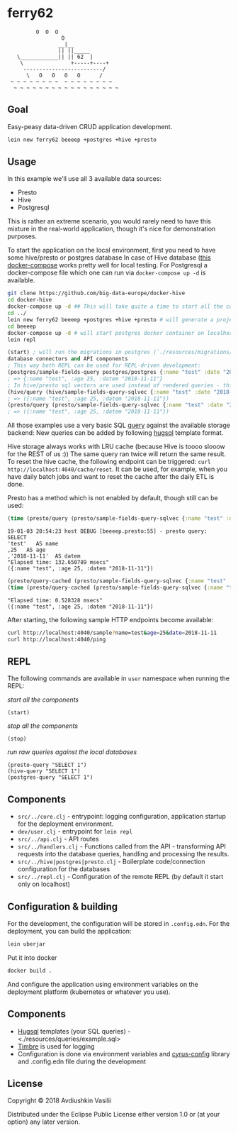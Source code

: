 # ferry62

```
         O  O  O
                 O
                __|__
                || ||_____
   \____________|| || 62  |
    \               +-----+----+
     -------------------------/
      \   O   O   O   O      /
 ~ ~ ~ ~ ~ ~ ~ ~  ~ ~ ~ ~ ~ ~ ~ ~
  ~ ~ ~ ~ ~ ~ ~ ~ ~ ~ ~ ~ ~ ~ ~ ~ ~
```

## Goal
Easy-peasy data-driven CRUD application development.

```bash
lein new ferry62 beeeep +postgres +hive +presto
```

## Usage

In this example we'll use all 3 available data sources:

- Presto
- Hive
- Postgresql

This is rather an extreme scenario, you would rarely need to have this mixture in the real-world application, though it's nice for
demonstration purposes.

To start the application on the local environment, first you need to have some hive/presto or postgres database 
In case of Hive database ([this docker-compose](https://github.com/big-data-europe/docker-hive) works pretty well for local testing.
For Postgresql a docker-compose file which one can run via `docker-compose up -d` is available.

```bash
git clone https://github.com/big-data-europe/docker-hive
cd docker-hive
docker-compose up -d ## This will take quite a time to start all the components properly
cd ../
lein new ferry62 beeeep +postgres +hive +presto # will generate a project called `beeeep`
cd beeeep
docker-compose up -d # will start postgres docker container on localhost:5432
lein repl
```

```clojure
(start) ; will run the migrations in postgres (`./resources/migrations/001-example.up.sql`) and will initialize all the
database connectors and API components
; This way both REPL can be used for REPL-driven development:
(postgres/sample-fields-query postgres/postgres {:name "test" :date "2018-11-11" :age 25})
; => {:name "test", :age 25, :datem "2018-11-11"}
; In hive/presto sql vectors are used instead of rendered queries - this helps enabling caching/better flexibility
(hive/query (hive/sample-fields-query-sqlvec {:name "test" :date "2018-11-11" :age 25}))
; => ({:name "test", :age 25, :datem "2018-11-11"})
(presto/query (presto/sample-fields-query-sqlvec {:name "test" :date "2018-11-11" :age 25}))
; => ({:name "test", :age 25, :datem "2018-11-11"})
```

All those examples use a very basic SQL [query](./resources/leiningen/new/ferry62/example.sql) against the available storage backend:
New queries can be added by following [hugsql](https://www.hugsql.org/) template format.

Hive storage always works with LRU cache (because Hive is toooo slooow for the REST of us :))
The same query ran twice will return the same result.
To reset the hive cache, the following endpoint can be triggered: `curl http://localhost:4040/cache/reset`.
It can be used, for example, when you have daily batch jobs and want to reset the cache after the daily ETL is done.

Presto has a method which is not enabled by default, though still can be used:
```clojure
(time (presto/query (presto/sample-fields-query-sqlvec {:name "test" :date "2018-11-11" :age 25})))
```
```
19-01-03 20:54:23 host DEBUG [beeeep.presto:55] - presto query:  SELECT
'test'   AS name
,25   AS age
,'2018-11-11'  AS datem
"Elapsed time: 132.650789 msecs"
({:name "test", :age 25, :datem "2018-11-11"})
```

```clojure
(presto/query-cached (presto/sample-fields-query-sqlvec {:name "test" :date "2018-11-11" :age 25}))
(time (presto/query-cached (presto/sample-fields-query-sqlvec {:name "test" :date "2018-11-11" :age 25})))
```
```
"Elapsed time: 0.528328 msecs"
({:name "test", :age 25, :datem "2018-11-11"})
```

After starting, the following sample HTTP endpoints become available:

```bash
curl http://localhost:4040/sample?name=test&age=25&date=2018-11-11
curl http://localhost:4040/ping
```

## REPL
The following commands are available in `user` namespace when running the REPL:

*start all the components*
```
(start)
```

*stop all the components*
```
(stop)
```

*run raw queries against the local databases*
```
(presto-query "SELECT 1")
(hive-query "SELECT 1")
(postgres-query "SELECT 1")
```

## Components
- `src/../core.clj` - entrypoint: logging configuration, application startup for the deployment environment.
- `dev/user.clj` - entrypoint for `lein repl`
- `src/../api.clj` - API routes
- `src/../handlers.clj` - Functions called from the API - transforming API requests into the database queries, handling and processing the results.
- `src/../hive|postgres|presto.clj` - Boilerplate code/connection configuration for the databases
- `src/../repl.clj` - Configuration of the remote REPL (by default it start only on localhost)


## Configuration & building
For the development, the configuration will be stored in `.config.edn`.
For the deployment, you can build the application:

```bash
lein uberjar
```

Put it into docker
```bash
docker build .
```

And configure the application using environment variables on the deployment platform (kubernetes or whatever you use).

## Components

- [Hugsql](https://github.com/layerware/hugsql) templates (your SQL queries) - <./resources/queries/example.sql>
- [Timbre](https://github.com/ptaoussanis/timbre) is used for logging
- Configuration is done via environment variables and [cyrus-config](https://github.com/dryewo/cyrus-config) library and .config.edn file during the development

## License

Copyright © 2018 Avdiushkin Vasilii

Distributed under the Eclipse Public License either version 1.0 or (at
your option) any later version.
